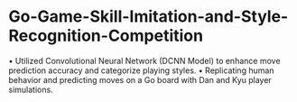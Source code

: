# Go-Game-Skill-Imitation-and-Style-Recognition-Competition


• Utilized Convolutional Neural Network (DCNN Model) to enhance move prediction accuracy and categorize playing styles.
• Replicating human behavior and predicting moves on a Go board with Dan and Kyu player simulations.

